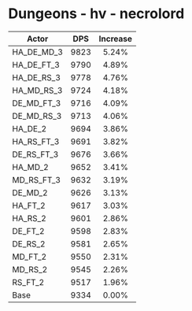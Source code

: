 # Dungeons - hv - necrolord
| Actor | DPS | Increase |
|---|:---:|:---:|
|HA_DE_MD_3|9823|5.24%|
|HA_DE_FT_3|9790|4.89%|
|HA_DE_RS_3|9778|4.76%|
|HA_MD_RS_3|9724|4.18%|
|DE_MD_FT_3|9716|4.09%|
|DE_MD_RS_3|9713|4.06%|
|HA_DE_2|9694|3.86%|
|HA_RS_FT_3|9691|3.82%|
|DE_RS_FT_3|9676|3.66%|
|HA_MD_2|9652|3.41%|
|MD_RS_FT_3|9632|3.19%|
|DE_MD_2|9626|3.13%|
|HA_FT_2|9617|3.03%|
|HA_RS_2|9601|2.86%|
|DE_FT_2|9598|2.83%|
|DE_RS_2|9581|2.65%|
|MD_FT_2|9550|2.31%|
|MD_RS_2|9545|2.26%|
|RS_FT_2|9517|1.96%|
|Base|9334|0.00%|
